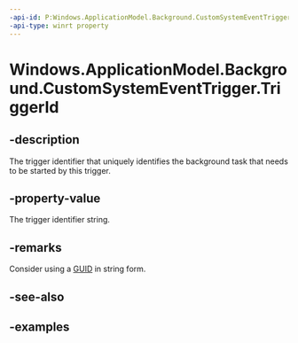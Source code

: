 ```yaml
---
-api-id: P:Windows.ApplicationModel.Background.CustomSystemEventTrigger.TriggerId
-api-type: winrt property
---
```


<!-- Property syntax.
public string TriggerId { get; }
-->

# Windows.ApplicationModel.Background.CustomSystemEventTrigger.TriggerId

## -description
The trigger identifier that uniquely identifies the background task that needs to be started by this trigger.

## -property-value
The trigger identifier string.

## -remarks
Consider using a [GUID](/windows/win32/api/guiddef/ns-guiddef-guid) in string form.

## -see-also

## -examples
